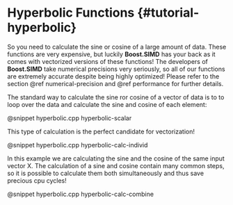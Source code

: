 # Hyperbolic Functions {#tutorial-hyperbolic}

So you need to calculate the sine or cosine of a large amount of data. These functions are very
expensive, but luckily **Boost.SIMD** has your back as it comes with vectorized versions of these
functions! The developers of **Boost.SIMD** take numerical precisions very seriously, so all of our
functions are extremely accurate despite being highly optimized! Please refer to the section
@ref numerical-precision and @ref performance for further details.

The standard way to calculate the sine ror cosine of a vector of data is to to loop over the data
and calculate the sine and cosine of each element:

@snippet hyperbolic.cpp hyperbolic-scalar

This type of calculation is the perfect candidate for vectorization!

@snippet hyperbolic.cpp hyperbolic-calc-individ

In this example we are calculating the sine and the cosine of the same input vector X. The calculation
of a sine and cosine contain many common steps, so it is possible to calculate them both simultaneously
and thus save precious cpu cycles!

@snippet hyperbolic.cpp hyperbolic-calc-combine

